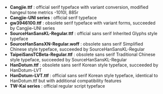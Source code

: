 * **Cangjie.ttf** : official serif typeface with variant conversion, modified hangeul tone metrics -1010l, 885r
* **Cangjie-UNI series** : official serif typeface
* **gw3946100.ttf** : obsolete serif typeface with variant forms, succeeded by Cangjie-UNI series
* **SourceHanSansKL-Regular.ttf** : official sans serif Inherited Glyphs style typeface
* **SourceHanSansXN-Regular.woff** : obsolete sans serif Simplified Chinese style typeface, succeeded by SourceHanSansKL-Regular
* **TaipeiSansTCBeta-Regular.ttf** : obsolete sans serif Traditional Chinese style typeface, succeeded by SourceHanSansKL-Regular
* **HanDotum.ttf** : obsolete sans serif Korean style typeface, succeeded by HanDotum-LVT
* **HanDotum-LVT.ttf** : official sans serif Korean style typeface, identical to HanDotum.ttf but with additional compatibility features
* **TW-Kai series** : official regular script typeface
